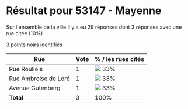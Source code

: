 # Résultat pour 53147 - Mayenne

Sur l'ensemble de la ville il y a eu 29 réponses dont 3 réponses avec une rue citée (10%)

3 points noirs identifiés

| Rue | Vote | % / les rues cités|
|-----|------|-------------------|
| Rue Roullois | 1 | <img src="../../img/bar_33.gif" />&nbsp;33%|
| Rue Ambroise de Loré | 1 | <img src="../../img/bar_33.gif" />&nbsp;33%|
| Avenue Gutenberg | 1 | <img src="../../img/bar_33.gif" />&nbsp;33%|
| **Total** | 3 | 100%|
